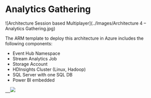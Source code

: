 # Analytics Gathering

![Architecture Session based Multiplayer](../Images/Architecture 4 – Analytics Gathering.jpg)


The ARM template to deploy this architecture in Azure includes the following components:

* Event Hub Namespace
* Stream Analytics Job
* Storage Account
* HDInsights Cluster (Linux, Hadoop)
* SQL Server with one SQL DB
* Power BI embedded


<a href="https://portal.azure.com/#create/Microsoft.Template/uri/https%3A%2F%2Fraw.githubusercontent.com%2Fdx-ted-emea%2FAzureGamingArchitecture%2Fmaster%2FAnalytics Gathering%2Fazuredeploy.json" target="_blank">    <img src="http://azuredeploy.net/deploybutton.png"/></a>